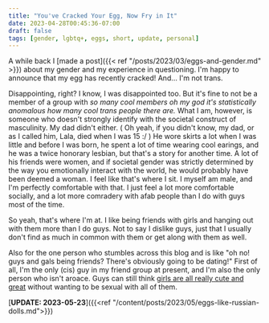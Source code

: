 ```yaml
---
title: "You've Cracked Your Egg, Now Fry in It"
date: 2023-04-28T00:45:36-07:00
draft: false
tags: [gender, lgbtq+, eggs, short, update, personal]
---
```


A while back I [made a post]({{< ref "/posts/2023/03/eggs-and-gender.md" >}}) about
my gender and my experience in questioning. I'm happy to announce that my egg
has recently cracked! And... I'm not trans.

Disappointing, right? I know, I was disappointed too. But it's fine to not be
a member of a group with *so many cool members oh my god it's statistically*
*anomalous how many cool trans people there are.* What I am, however, is
someone who doesn't strongly identify with the societal construct of
masculinity. My dad didn't either. ( Oh yeah, if you didn't know, my dad, or as
I called him, Lala, died when I was 15 :/ ) He wore skirts a lot when I was
little and before I was born, he spent a lot of time wearing cool earings, and
he was a twice honorary lesbian, but that's a story for another time. A lot of
his friends were women, and if societal gender was strictly determined by the
way you emotionally interact with the world, he would probably have been deemed
a woman. I feel like that's where I sit. I myself am male, and I'm perfectly
comfortable with that. I just feel a lot more comfortable socially, and a lot
more comradery with afab people than I do with guys most of the time.

So yeah, that's where I'm at. I like being friends with girls and hanging out
with them more than I do guys. Not to say I dislike guys, just that I usually
don't find as much in common with them or get along with them as well.

Also for the one person who stumbles across this blog and is like "oh no!
guys and gals being friends? There's obviously going to be dating!"
First of all, I'm the only (cis) guy in my friend group at present, and I'm
also the only person who isn't aroace. Guys can still think
[girls are all really cute and great](https://youtu.be/Y2Y5KVtU810) without
wanting to be sexual with all of them.

[**UPDATE: 2023-05-23**]({{<ref "/content/posts/2023/05/eggs-like-russian-dolls.md">}})

